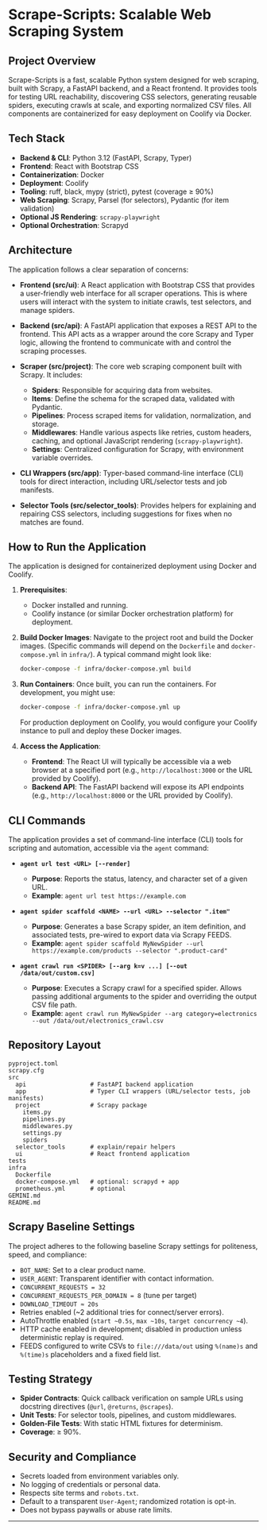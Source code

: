# Scrape-Scripts: Scalable Web Scraping System

## Project Overview

Scrape-Scripts is a fast, scalable Python system designed for web scraping, built with Scrapy, a FastAPI backend, and a React frontend. It provides tools for testing URL reachability, discovering CSS selectors, generating reusable spiders, executing crawls at scale, and exporting normalized CSV files. All components are containerized for easy deployment on Coolify via Docker.

## Tech Stack

*   **Backend & CLI**: Python 3.12 (FastAPI, Scrapy, Typer)
*   **Frontend**: React with Bootstrap CSS
*   **Containerization**: Docker
*   **Deployment**: Coolify
*   **Tooling**: ruff, black, mypy (strict), pytest (coverage ≥ 90%)
*   **Web Scraping**: Scrapy, Parsel (for selectors), Pydantic (for item validation)
*   **Optional JS Rendering**: `scrapy-playwright`
*   **Optional Orchestration**: Scrapyd

## Architecture

The application follows a clear separation of concerns:

*   **Frontend (src/ui)**: A React application with Bootstrap CSS that provides a user-friendly web interface for all scraper operations. This is where users will interact with the system to initiate crawls, test selectors, and manage spiders.

*   **Backend (src/api)**: A FastAPI application that exposes a REST API to the frontend. This API acts as a wrapper around the core Scrapy and Typer logic, allowing the frontend to communicate with and control the scraping processes.

*   **Scraper (src/project)**: The core web scraping component built with Scrapy. It includes:
    *   **Spiders**: Responsible for acquiring data from websites.
    *   **Items**: Define the schema for the scraped data, validated with Pydantic.
    *   **Pipelines**: Process scraped items for validation, normalization, and storage.
    *   **Middlewares**: Handle various aspects like retries, custom headers, caching, and optional JavaScript rendering (`scrapy-playwright`).
    *   **Settings**: Centralized configuration for Scrapy, with environment variable overrides.

*   **CLI Wrappers (src/app)**: Typer-based command-line interface (CLI) tools for direct interaction, including URL/selector tests and job manifests.

*   **Selector Tools (src/selector_tools)**: Provides helpers for explaining and repairing CSS selectors, including suggestions for fixes when no matches are found.

## How to Run the Application

The application is designed for containerized deployment using Docker and Coolify.

1.  **Prerequisites**:
    *   Docker installed and running.
    *   Coolify instance (or similar Docker orchestration platform) for deployment.

2.  **Build Docker Images**:
    Navigate to the project root and build the Docker images. (Specific commands will depend on the `Dockerfile` and `docker-compose.yml` in `infra/`). A typical command might look like:
    ```bash
    docker-compose -f infra/docker-compose.yml build
    ```

3.  **Run Containers**:
    Once built, you can run the containers. For development, you might use:
    ```bash
    docker-compose -f infra/docker-compose.yml up
    ```
    For production deployment on Coolify, you would configure your Coolify instance to pull and deploy these Docker images.

4.  **Access the Application**:
    *   **Frontend**: The React UI will typically be accessible via a web browser at a specified port (e.g., `http://localhost:3000` or the URL provided by Coolify).
    *   **Backend API**: The FastAPI backend will expose its API endpoints (e.g., `http://localhost:8000` or the URL provided by Coolify).

## CLI Commands

The application provides a set of command-line interface (CLI) tools for scripting and automation, accessible via the `agent` command:

*   **`agent url test <URL> [--render]`**
    *   **Purpose**: Reports the status, latency, and character set of a given URL.
    *   **Example**: `agent url test https://example.com`



*   **`agent spider scaffold <NAME> --url <URL> --selector ".item"`**
    *   **Purpose**: Generates a base Scrapy spider, an item definition, and associated tests, pre-wired to export data via Scrapy FEEDS.
    *   **Example**: `agent spider scaffold MyNewSpider --url https://example.com/products --selector ".product-card"`

*   **`agent crawl run <SPIDER> [--arg k=v ...] [--out /data/out/custom.csv]`**
    *   **Purpose**: Executes a Scrapy crawl for a specified spider. Allows passing additional arguments to the spider and overriding the output CSV file path.
    *   **Example**: `agent crawl run MyNewSpider --arg category=electronics --out /data/out/electronics_crawl.csv`

## Repository Layout

```
pyproject.toml
scrapy.cfg
src
  api                  # FastAPI backend application
  app                  # Typer CLI wrappers (URL/selector tests, job manifests)
  project              # Scrapy package
    items.py
    pipelines.py
    middlewares.py
    settings.py
    spiders
  selector_tools       # explain/repair helpers
  ui                   # React frontend application
tests
infra
  Dockerfile
  docker-compose.yml   # optional: scrapyd + app
  prometheus.yml       # optional
GEMINI.md
README.md
```

## Scrapy Baseline Settings

The project adheres to the following baseline Scrapy settings for politeness, speed, and compliance:

*   `BOT_NAME`: Set to a clear product name.
*   `USER_AGENT`: Transparent identifier with contact information.
*   `CONCURRENT_REQUESTS = 32`
*   `CONCURRENT_REQUESTS_PER_DOMAIN = 8` (tune per target)
*   `DOWNLOAD_TIMEOUT ≈ 20s`
*   Retries enabled (~2 additional tries for connect/server errors).
*   AutoThrottle enabled (`start ~0.5s`, `max ~10s`, `target concurrency ~4`).
*   HTTP cache enabled in development; disabled in production unless deterministic replay is required.
*   FEEDS configured to write CSVs to `file:///data/out` using `%(name)s` and `%(time)s` placeholders and a fixed field list.

## Testing Strategy

*   **Spider Contracts**: Quick callback verification on sample URLs using docstring directives (`@url`, `@returns`, `@scrapes`).
*   **Unit Tests**: For selector tools, pipelines, and custom middlewares.
*   **Golden-File Tests**: With static HTML fixtures for determinism.
*   **Coverage**: ≥ 90%.

## Security and Compliance

*   Secrets loaded from environment variables only.
*   No logging of credentials or personal data.
*   Respects site terms and `robots.txt`.
*   Default to a transparent `User-Agent`; randomized rotation is opt-in.
*   Does not bypass paywalls or abuse rate limits.

---
